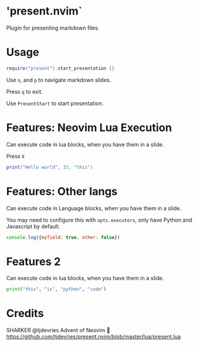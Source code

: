 # 'present.nvim`

Plugin for presenting markdown files.

# Usage

```lua
require("present").start_presentation {}
```

Use `n`, and `p` to navigate markdown slides.

Press `q` to exit.

Use `PresentStart` to start presentation.

# Features: Neovim Lua Execution

Can execute code in lua blocks, when you have them in a slide.

Press `X`

```lua
print("Hello world", 33, "this")
```

# Features: Other langs

Can execute code in Language blocks, when you have them in a slide.

You may need to configure this with `opts.executors`, only have Python and Javascript by default.

```javascript
console.log({myfield: true, other: false})
```

# Features 2

Can execute code in lua blocks, when you have them in a slide.

```python
print("this", "is", "python", "code")
```

# Credits

SHARKER
@tjdevries Advent of Neovim 🎄
https://github.com/tjdevries/present.nvim/blob/master/lua/present.lua


